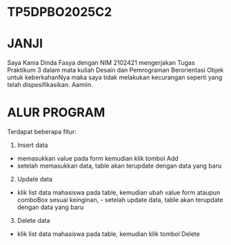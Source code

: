 # TP5DPBO2025C2

# JANJI
Saya Kania Dinda Fasya dengan NIM 2102421 mengerjakan Tugas Praktikum 3 dalam mata kuliah Desain dan Pemrograman Berorientasi Objek untuk keberkahanNya maka saya tidak melakukan kecurangan seperti yang telah dispesifikasikan. Aamiin.

# ALUR PROGRAM
Terdapat beberapa fitur:

1. Insert data
- memasukkan value pada form kemudian klik tombol Add
- setelah memasukkan data, table akan terupdate dengan data yang baru
2. Update data
- klik list data mahasiswa pada table, kemudian ubah value form ataupun comboBox sesuai keinginan, - setelah update data, table akan terupdate dengan data yang baru
3. Delete data
- klik list data mahasiswa pada table, kemudian klik tombol Delete
